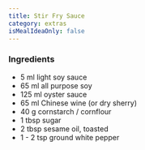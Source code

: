 ```yaml
---
title: Stir Fry Sauce
category: extras
isMealIdeaOnly: false
---
```


### Ingredients

* 5 ml light soy sauce
* 65 ml all purpose soy
* 125 ml oyster sauce
* 65 ml Chinese wine (or dry sherry)
* 40 g cornstarch / cornflour
* 1 tbsp sugar
* 2 tbsp sesame oil, toasted
* 1 - 2 tsp ground white pepper
